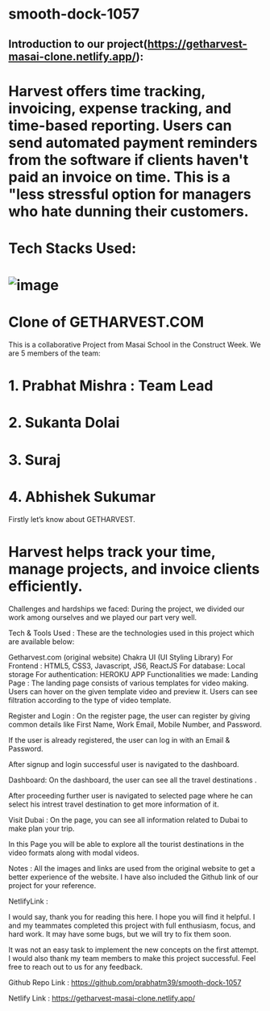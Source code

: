 # smooth-dock-1057

## Introduction to our project(https://getharvest-masai-clone.netlify.app/):

# Harvest offers time tracking, invoicing, expense tracking, and time-based reporting. Users can send automated payment reminders from the software if clients haven't paid an invoice on time. This is a "less stressful option for managers who hate dunning their customers.


# Tech Stacks Used:
# ![image](https://www.freecodecamp.org/news/content/images/size/w2000/2020/03/1_qgxaya.png)


# Clone of GETHARVEST.COM
This is a collaborative Project from Masai School in the Construct Week. We are 5 members of the team:

# 1. Prabhat Mishra : Team Lead

# 2. Sukanta Dolai

# 3. Suraj 

# 4. Abhishek Sukumar


Firstly let’s know about GETHARVEST. 
# Harvest helps track your time, manage projects, and invoice clients efficiently.

Challenges and hardships we faced:
During the project, we divided our work among ourselves and we played our part very well.

Tech & Tools Used :
These are the technologies used in this project which are available below:

Getharvest.com (original website)
Chakra UI (UI Styling Library)
For Frontend : HTML5, CSS3, Javascript, JS6, ReactJS
For database: Local storage
For authentication: HEROKU APP
Functionalities we made:
Landing Page :
The landing page consists of various templates for video making. Users can hover on the given template video and preview it. Users can see filtration according to the type of video template.

Register and Login :
On the register page, the user can register by giving common details like First Name, Work Email, Mobile Number, and Password.

If the user is already registered, the user can log in with an Email & Password.

After signup and login successful user is navigated to the dashboard.

Dashboard:
On the dashboard, the user can see all the travel destinations .

After proceeding further user is navigated to selected page where he can select his intrest travel destination to get more information of it.

Visit Dubai :
On the page, you can see all information related to Dubai to make plan your trip.

In this Page you will be able to explore all the tourist destinations in the video formats along with modal videos.

Notes :
All the images and links are used from the original website to get a better experience of the website. I have also included the Github link of our project for your reference.

NetlifyLink :

I would say, thank you for reading this here. I hope you will find it helpful. I and my teammates completed this project with full enthusiasm, focus, and hard work. It may have some bugs, but we will try to fix them soon.

It was not an easy task to implement the new concepts on the first attempt. I would also thank my team members to make this project successful. Feel free to reach out to us for any feedback.

Github Repo Link : https://github.com/prabhatm39/smooth-dock-1057

Netlify Link : https://getharvest-masai-clone.netlify.app/
